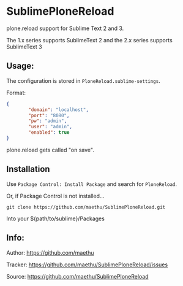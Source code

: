 SublimePloneReload
==================

plone.reload support for Sublime Text 2 and 3.

The 1.x series supports SublimeText 2 and the 2.x series supports SublimeText 3

Usage:
------
The configuration is stored in `PloneReload.sublime-settings`.

Format:
```json
{
        "domain": "localhost",
        "port": "8080",
        "pw": "admin",
        "user": "admin",
        "enabled": true
}
```

plone.reload gets called "on save".


Installation
------------

Use `Package Control: Install Package` and search for `PloneReload`.

Or, if Package Control is not installed...

```
git clone https://github.com/maethu/SublimePloneReload.git
```

Into your ${path/to/sublime}/Packages

Info:
-----

Author: https://github.com/maethu

Tracker: https://github.com/maethu/SublimePloneReload/issues

Source: https://github.com/maethu/SublimePloneReload
